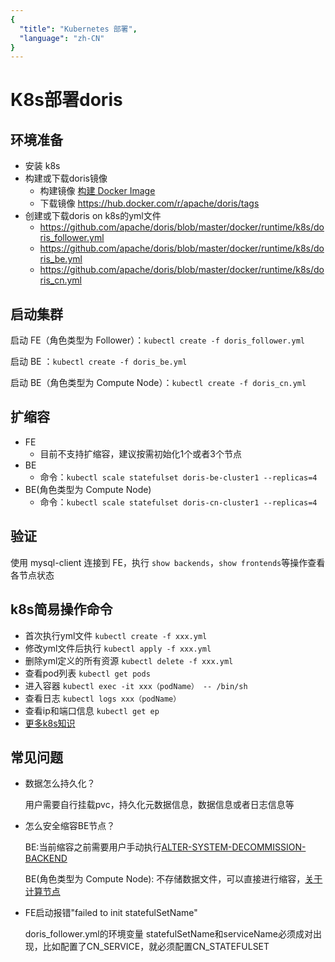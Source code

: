 ```yaml
---
{
  "title": "Kubernetes 部署",
  "language": "zh-CN"
}
---
```


<!-- 
Licensed to the Apache Software Foundation (ASF) under one
or more contributor license agreements.  See the NOTICE file
distributed with this work for additional information
regarding copyright ownership.  The ASF licenses this file
to you under the Apache License, Version 2.0 (the
"License"); you may not use this file except in compliance
with the License.  You may obtain a copy of the License at

  http://www.apache.org/licenses/LICENSE-2.0

Unless required by applicable law or agreed to in writing,
software distributed under the License is distributed on an
"AS IS" BASIS, WITHOUT WARRANTIES OR CONDITIONS OF ANY
KIND, either express or implied.  See the License for the
specific language governing permissions and limitations
under the License.
-->

# K8s部署doris

<version since="dev"></version>

## 环境准备

- 安装 k8s
- 构建或下载doris镜像
    - 构建镜像 [构建 Docker Image](./construct-docker/construct-docker-image) 
    - 下载镜像 https://hub.docker.com/r/apache/doris/tags
- 创建或下载doris on k8s的yml文件
    - https://github.com/apache/doris/blob/master/docker/runtime/k8s/doris_follower.yml
    - https://github.com/apache/doris/blob/master/docker/runtime/k8s/doris_be.yml
    - https://github.com/apache/doris/blob/master/docker/runtime/k8s/doris_cn.yml

## 启动集群
启动 FE（角色类型为 Follower）：`kubectl create -f doris_follower.yml` 

启动 BE ：`kubectl create -f doris_be.yml` 

启动 BE（角色类型为 Compute Node）：`kubectl create -f doris_cn.yml`

## 扩缩容

- FE
  - 目前不支持扩缩容，建议按需初始化1个或者3个节点
- BE
  - 命令：`kubectl scale statefulset doris-be-cluster1 --replicas=4`
- BE(角色类型为 Compute Node)
  - 命令：`kubectl scale statefulset doris-cn-cluster1 --replicas=4`

## 验证

使用 mysql-client 连接到 FE，执行 `show backends`，`show frontends`等操作查看各节点状态

## k8s简易操作命令

- 首次执行yml文件 `kubectl create -f xxx.yml`
- 修改yml文件后执行 `kubectl apply -f xxx.yml`
- 删除yml定义的所有资源 `kubectl delete -f xxx.yml`
- 查看pod列表 `kubectl get pods`
- 进入容器 `kubectl exec -it xxx（podName） -- /bin/sh`
- 查看日志 `kubectl logs xxx（podName）`
- 查看ip和端口信息 `kubectl get ep`
- [更多k8s知识](https://kubernetes.io)

## 常见问题

- 数据怎么持久化？

  用户需要自行挂载pvc，持久化元数据信息，数据信息或者日志信息等
- 怎么安全缩容BE节点？

  BE:当前缩容之前需要用户手动执行[ALTER-SYSTEM-DECOMMISSION-BACKEND](../../docs/sql-manual/sql-reference/Cluster-Management-Statements/ALTER-SYSTEM-DECOMMISSION-BACKEND.md)

  BE(角色类型为 Compute Node): 不存储数据文件，可以直接进行缩容，[关于计算节点](../../docs/advanced/compute_node.md)
- FE启动报错"failed to init statefulSetName"

  doris_follower.yml的环境变量 statefulSetName和serviceName必须成对出现，比如配置了CN_SERVICE，就必须配置CN_STATEFULSET




